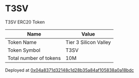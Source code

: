# T3SV

T3SV ERC20 Token

| Name                   | Value                 |
| ---------------------- | --------------------- |
| Token Name             | Tier 3 Silicon Valley |
| Token Symbol           | T3SV                  |
| Total number of tokens | 10M                   |

Deployed at [0x04a8371d32148c1d28b35a84af105838a0a18bdc](https://etherscan.io/token/0x04a8371d32148c1d28b35a84af105838a0a18bdc)
